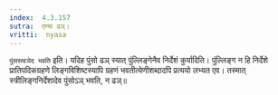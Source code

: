 ```yaml
---
index:  4.3.157
sutra:  एण्या ढञ्।
vritti:  nyasa
---
```


`पुंसस्त्वञेद भवति` इति। यदिह पुंसो ढञ् स्यात् पुंल्लिङ्गेनैव निर्देशं कुर्यादिति। पुंल्लिङ्ग न हि निर्देशे प्रातिपदिकग्रहणे लिङ्गविशिष्टस्यापि ग्रहणं भवतीत्येणीशब्दादपि प्रत्ययो लभ्यत एव। तस्मात् स्त्रीलिङ्गनिर्देशादेव पुंसोऽञ् भवति, न ढञ्॥
